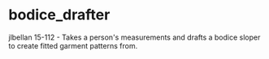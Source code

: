 # bodice_drafter
jlbellan 15-112 - Takes a person's measurements and drafts a bodice sloper to create fitted garment patterns from. 
